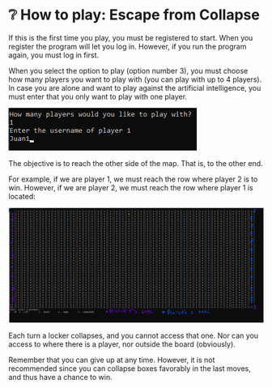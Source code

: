 # ❔ How to play: Escape from Collapse
If this is the first time you play, you must be registered to start. When you register the program will let you log in. However, if you run the program again, you must log in first.

When you select the option to play (option number 3), you must choose how many players you want to play with (you can play with up to 4 players). In case you are alone and want to play against the artificial intelligence, you must enter that you only want to play with one player.

<img src="https://github.com/just-juanma/Escape-From-Collapse/blob/master/howtoplay/img1.png"/>

The objective is to reach the other side of the map. That is, to the other end.

For example, if we are player 1, we must reach the row where player 2 is to win. However, if we are player 2, we must reach the row where player 1 is located:

<img src="https://github.com/just-juanma/Escape-From-Collapse/blob/master/howtoplay/img2.png"/>

Each turn a locker collapses, and you cannot access that one. Nor can you access to where there is a player, nor outside the board (obviously).

Remember that you can give up at any time. However, it is not recommended since you can collapse boxes favorably in the last moves, and thus have a chance to win.

